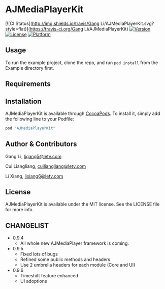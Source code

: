 # AJMediaPlayerKit

[![CI Status](http://img.shields.io/travis/Gang Li/AJMediaPlayerKit.svg?style=flat)](https://travis-ci.org/Gang Li/AJMediaPlayerKit)
[![Version](https://img.shields.io/cocoapods/v/AJMediaPlayerKit.svg?style=flat)](http://cocoapods.org/pods/AJMediaPlayerKit)
[![License](https://img.shields.io/cocoapods/l/AJMediaPlayerKit.svg?style=flat)](http://cocoapods.org/pods/AJMediaPlayerKit)
[![Platform](https://img.shields.io/cocoapods/p/AJMediaPlayerKit.svg?style=flat)](http://cocoapods.org/pods/AJMediaPlayerKit)

## Usage

To run the example project, clone the repo, and run `pod install` from the Example directory first.

## Requirements

## Installation

AJMediaPlayerKit is available through [CocoaPods](http://cocoapods.org). To install
it, simply add the following line to your Podfile:

```ruby
pod "AJMediaPlayerKit"
```

## Author & Contributors

Gang Li, ligang5@letv.com

Cui Liangliang, cuiliangliang@letv.com

Li Xiang, lixiang6@letv.com

## License

AJMediaPlayerKit is available under the MIT license. See the LICENSE file for more info.

## CHANGELIST

* 0.9.4 
    * All whole new AJMediaPlayer framework is coming.
* 0.9.5
    * Fixed lots of bugs
	* Refined some public methods and headers
	* Use 2 umbrella headers for each module (Core and UI)
* 0.9.6
	* Timeshift feature enhanced
	* UI adoptions
     
